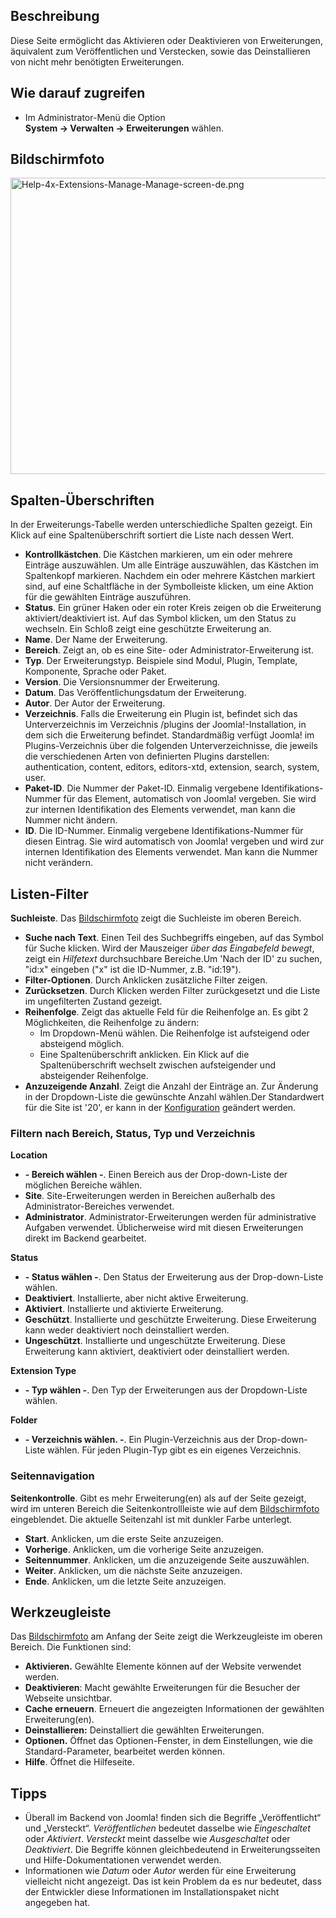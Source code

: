<!-- Filename: Help4.x:Extensions:_Manage / Display title: Erweiterungen: Verwalten -->

## Beschreibung

Diese Seite ermöglicht das Aktivieren oder Deaktivieren von
Erweiterungen, äquivalent zum Veröffentlichen und Verstecken, sowie das
Deinstallieren von nicht mehr benötigten Erweiterungen.

## Wie darauf zugreifen

- Im Administrator-Menü die Option
  **System **→** Verwalten **→** Erweiterungen** wählen.

## Bildschirmfoto

<img
src="https://docs.joomla.org/images/thumb/4/46/Help-4x-Extensions-Manage-Manage-screen-de.png/800px-Help-4x-Extensions-Manage-Manage-screen-de.png"
decoding="async"
srcset="https://docs.joomla.org/images/thumb/4/46/Help-4x-Extensions-Manage-Manage-screen-de.png/1200px-Help-4x-Extensions-Manage-Manage-screen-de.png 1.5x, https://docs.joomla.org/images/4/46/Help-4x-Extensions-Manage-Manage-screen-de.png 2x"
data-file-width="1385" data-file-height="820" width="800" height="474"
alt="Help-4x-Extensions-Manage-Manage-screen-de.png" />

## Spalten-Überschriften

In der Erweiterungs-Tabelle werden unterschiedliche Spalten gezeigt. Ein
Klick auf eine Spaltenüberschrift sortiert die Liste nach dessen Wert.

- **Kontrollkästchen**. Die Kästchen markieren, um ein oder mehrere
  Einträge auszuwählen. Um alle Einträge auszuwählen, das Kästchen im
  Spaltenkopf markieren. Nachdem ein oder mehrere Kästchen markiert
  sind, auf eine Schaltfläche in der Symbolleiste klicken, um eine
  Aktion für die gewählten Einträge auszuführen.
- **Status**. Ein grüner Haken oder ein roter Kreis zeigen ob die
  Erweiterung aktiviert/deaktiviert ist. Auf das Symbol klicken, um den
  Status zu wechseln. Ein Schloß zeigt eine geschützte Erweiterung an.
- **Name**. Der Name der Erweiterung.
- **Bereich**. Zeigt an, ob es eine Site- oder Administrator-Erweiterung
  ist.
- **Typ**. Der Erweiterungstyp. Beispiele sind Modul, Plugin, Template,
  Komponente, Sprache oder Paket.
- **Version**. Die Versionsnummer der Erweiterung.
- **Datum**. Das Veröffentlichungsdatum der Erweiterung.
- **Autor**. Der Autor der Erweiterung.
- **Verzeichnis**. Falls die Erweiterung ein Plugin ist, befindet sich
  das Unterverzeichnis im Verzeichnis /plugins der Joomla!-Installation,
  in dem sich die Erweiterung befindet. Standardmäßig verfügt Joomla! im
  Plugins-Verzeichnis über die folgenden Unterverzeichnisse, die jeweils
  die verschiedenen Arten von definierten Plugins darstellen:
  authentication, content, editors, editors-xtd, extension, search,
  system, user.
- **Paket-ID**. Die Nummer der Paket-ID. Einmalig vergebene
  Identifikations-Nummer für das Element, automatisch von Joomla!
  vergeben. Sie wird zur internen Identifikation des Elements verwendet,
  man kann die Nummer nicht ändern.
- **ID**. Die ID-Nummer. Einmalig vergebene Identifikations-Nummer für
  diesen Eintrag. Sie wird automatisch von Joomla! vergeben und wird zur
  internen Identifikation des Elements verwendet. Man kann die Nummer
  nicht verändern.

## Listen-Filter

**Suchleiste**. Das [Bildschirmfoto](#screenshot) zeigt die Suchleiste
im oberen Bereich.

- **Suche nach Text**. Einen Teil des Suchbegriffs eingeben, auf das
  Symbol für Suche klicken. Wird der Mauszeiger *über das Eingabefeld
  bewegt*, zeigt ein *Hilfetext* durchsuchbare Bereiche.Um 'Nach der ID'
  zu suchen, "id:x" eingeben ("x" ist die ID-Nummer, z.B. "id:19").
- **Filter-Optionen**. Durch Anklicken zusätzliche Filter zeigen.
- **Zurücksetzen**. Durch Klicken werden Filter zurückgesetzt und die
  Liste im ungefilterten Zustand gezeigt.
- **Reihenfolge**. Zeigt das aktuelle Feld für die Reihenfolge an. Es
  gibt 2 Möglichkeiten, die Reihenfolge zu ändern:
  - Im Dropdown-Menü wählen. Die Reihenfolge ist aufsteigend oder
    absteigend möglich.
  - Eine Spaltenüberschrift anklicken. Ein Klick auf die
    Spaltenüberschrift wechselt zwischen aufsteigender und absteigender
    Reihenfolge.
- **Anzuzeigende Anzahl**. Zeigt die Anzahl der Einträge an. Zur
  Änderung in der Dropdown-Liste die gewünschte Anzahl wählen.Der
  Standardwert für die Site ist '20', er kann in der
  [Konfiguration](https://docs.joomla.org/Help4.x:Site_Global_Configuration/de#defaultlistlimit "Help4.x:Site Global Configuration/de")
  geändert werden.

### Filtern nach Bereich, Status, Typ und Verzeichnis

**Location**

- **- Bereich wählen -**. Einen Bereich aus der Drop-down-Liste der
  möglichen Bereiche wählen.
- **Site**. Site-Erweiterungen werden in Bereichen außerhalb des
  Administrator-Bereiches verwendet.
- **Administrator**. Administrator-Erweiterungen werden für
  administrative Aufgaben verwendet. Üblicherweise wird mit diesen
  Erweiterungen direkt im Backend gearbeitet.

**Status**

- **- Status wählen -**. Den Status der Erweiterung aus der
  Drop-down-Liste wählen.
- **Deaktiviert**. Installierte, aber nicht aktive Erweiterung.
- **Aktiviert**. Installierte und aktivierte Erweiterung.
- **Geschützt**. Installierte und geschützte Erweiterung. Diese
  Erweiterung kann weder deaktiviert noch deinstalliert werden.
- **Ungeschützt**. Installierte und ungeschützte Erweiterung. Diese
  Erweiterung kann aktiviert, deaktiviert oder deinstalliert werden.

**Extension Type**

- **- Typ wählen -**. Den Typ der Erweiterungen aus der Dropdown-Liste
  wählen.

**Folder**

- **- Verzeichnis wählen. -**. Ein Plugin-Verzeichnis aus der
  Drop-down-Liste wählen. Für jeden Plugin-Typ gibt es ein eigenes
  Verzeichnis.

### Seitennavigation

**Seitenkontrolle**. Gibt es mehr Erweiterung(en) als auf der Seite
gezeigt, wird im unteren Bereich die Seitenkontrollleiste wie auf dem
[Bildschirmfoto](#screenshot) eingeblendet. Die aktuelle Seitenzahl ist
mit dunkler Farbe unterlegt.

- **Start**. Anklicken, um die erste Seite anzuzeigen.
- **Vorherige**. Anklicken, um die vorherige Seite anzuzeigen.
- **Seitennummer**. Anklicken, um die anzuzeigende Seite auszuwählen.
- **Weiter**. Anklicken, um die nächste Seite anzuzeigen.
- **Ende**. Anklicken, um die letzte Seite anzuzeigen.

## Werkzeugleiste

Das [Bildschirmfoto](#Bildschirmfoto) am Anfang der Seite zeigt die
Werkzeugleiste im oberen Bereich. Die Funktionen sind:

- **Aktivieren.** Gewählte Elemente können auf der Website verwendet
  werden.
- **Deaktivieren**: Macht gewählte Erweiterungen für die Besucher der
  Webseite unsichtbar.
- **Cache erneuern**. Erneuert die angezeigten Informationen der
  gewählten Erweiterung(en).
- **Deinstallieren:** Deinstalliert die gewählten Erweiterungen.
- **Optionen.** Öffnet das Optionen-Fenster, in dem Einstellungen, wie
  die Standard-Parameter, bearbeitet werden können.
- **Hilfe**. Öffnet die Hilfeseite.

## Tipps

- Überall im Backend von Joomla! finden sich die Begriffe
  „Veröffentlicht“ und „Versteckt“. *Veröffentlichen* bedeutet dasselbe
  wie *Eingeschaltet* oder *Aktiviert*. *Versteckt* meint dasselbe wie
  *Ausgeschaltet* oder *Deaktiviert*. Die Begriffe können
  gleichbedeutend in Erweiterungsseiten und Hilfe-Dokumentationen
  verwendet werden.
- Informationen wie *Datum* oder *Autor* werden für eine Erweiterung
  vielleicht nicht angezeigt. Das ist kein Problem da es nur bedeutet,
  dass der Entwickler diese Informationen im Installationspaket nicht
  angegeben hat.
